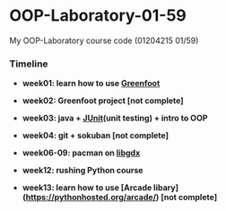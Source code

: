 # OOP-Laboratory-01-59

My OOP-Laboratory course code (01204215 01/59)

### Timeline

* __week01: learn how to use [Greenfoot](www.greenfoot.org)__

* __week02: Greenfoot project [not complete]__

* __week03: java + [JUnit](www.junit.org)(unit testing) + intro to OOP__

* __week04: git + sokuban [not complete]__

* __week06-09: pacman on [libgdx](https://libgdx.badlogicgames.com)__

* __week12: rushing Python course__

* __week13: learn how to use [Arcade libary] (https://pythonhosted.org/arcade/) [not complete]__
